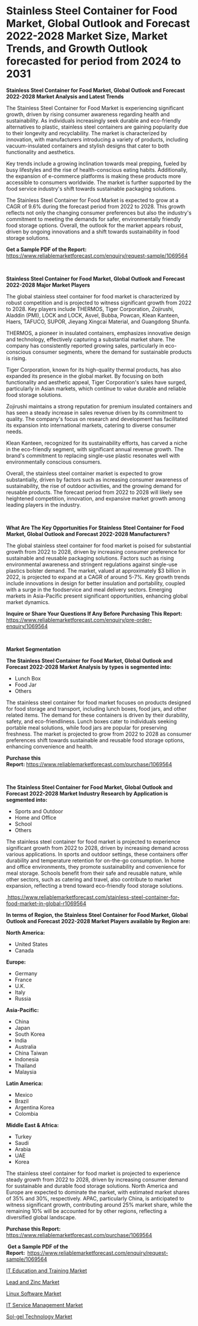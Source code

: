 <p><h1>Stainless Steel Container for Food Market, Global Outlook and Forecast 2022-2028 Market Size, Market Trends, and Growth Outlook forecasted for period from 2024 to 2031</h1></p><p><strong>Stainless Steel Container for Food Market, Global Outlook and Forecast 2022-2028 Market Analysis and Latest Trends</strong></p>
<p><p>The Stainless Steel Container for Food Market is experiencing significant growth, driven by rising consumer awareness regarding health and sustainability. As individuals increasingly seek durable and eco-friendly alternatives to plastic, stainless steel containers are gaining popularity due to their longevity and recyclability. The market is characterized by innovation, with manufacturers introducing a variety of products, including vacuum-insulated containers and stylish designs that cater to both functionality and aesthetics.</p><p>Key trends include a growing inclination towards meal prepping, fueled by busy lifestyles and the rise of health-conscious eating habits. Additionally, the expansion of e-commerce platforms is making these products more accessible to consumers worldwide. The market is further supported by the food service industry's shift towards sustainable packaging solutions.</p><p>The Stainless Steel Container for Food Market is expected to grow at a CAGR of 9.6% during the forecast period from 2022 to 2028. This growth reflects not only the changing consumer preferences but also the industry's commitment to meeting the demands for safer, environmentally friendly food storage options. Overall, the outlook for the market appears robust, driven by ongoing innovations and a shift towards sustainability in food storage solutions.</p></p>
<p><strong>Get a Sample PDF of the Report:&nbsp;</strong> <a href="https://www.reliablemarketforecast.com/enquiry/request-sample/1069564">https://www.reliablemarketforecast.com/enquiry/request-sample/1069564</a></p>
<p>&nbsp;</p>
<p><strong>Stainless Steel Container for Food Market, Global Outlook and Forecast 2022-2028 Major Market Players</strong></p>
<p><p>The global stainless steel container for food market is characterized by robust competition and is projected to witness significant growth from 2022 to 2028. Key players include THERMOS, Tiger Corporation, Zojirushi, Aladdin (PMI), LOCK and LOCK, Asvel, Bubba, Powcan, Klean Kanteen, Haers, TAFUCO, SUPOR, Jieyang Xingcai Material, and Guangdong Shunfa.</p><p>THERMOS, a pioneer in insulated containers, emphasizes innovative design and technology, effectively capturing a substantial market share. The company has consistently reported growing sales, particularly in eco-conscious consumer segments, where the demand for sustainable products is rising.</p><p>Tiger Corporation, known for its high-quality thermal products, has also expanded its presence in the global market. By focusing on both functionality and aesthetic appeal, Tiger Corporation's sales have surged, particularly in Asian markets, which continue to value durable and reliable food storage solutions.</p><p>Zojirushi maintains a strong reputation for premium insulated containers and has seen a steady increase in sales revenue driven by its commitment to quality. The company's focus on research and development has facilitated its expansion into international markets, catering to diverse consumer needs.</p><p>Klean Kanteen, recognized for its sustainability efforts, has carved a niche in the eco-friendly segment, with significant annual revenue growth. The brand's commitment to replacing single-use plastic resonates well with environmentally conscious consumers.</p><p>Overall, the stainless steel container market is expected to grow substantially, driven by factors such as increasing consumer awareness of sustainability, the rise of outdoor activities, and the growing demand for reusable products. The forecast period from 2022 to 2028 will likely see heightened competition, innovation, and expansive market growth among leading players in the industry.</p></p>
<p>&nbsp;</p>
<p><strong>What Are The Key Opportunities For Stainless Steel Container for Food Market, Global Outlook and Forecast 2022-2028 Manufacturers?</strong></p>
<p><p>The global stainless steel container for food market is poised for substantial growth from 2022 to 2028, driven by increasing consumer preference for sustainable and reusable packaging solutions. Factors such as rising environmental awareness and stringent regulations against single-use plastics bolster demand. The market, valued at approximately $3 billion in 2022, is projected to expand at a CAGR of around 5-7%. Key growth trends include innovations in design for better insulation and portability, coupled with a surge in the foodservice and meal delivery sectors. Emerging markets in Asia-Pacific present significant opportunities, enhancing global market dynamics.</p></p>
<p><strong>Inquire or Share Your Questions If Any Before Purchasing This Report:</strong> <a href="https://www.reliablemarketforecast.com/enquiry/pre-order-enquiry/1069564">https://www.reliablemarketforecast.com/enquiry/pre-order-enquiry/1069564</a></p>
<p>&nbsp;</p>
<p><strong>Market Segmentation</strong></p>
<p><strong>The Stainless Steel Container for Food Market, Global Outlook and Forecast 2022-2028 Market Analysis by types is segmented into:</strong></p>
<p><ul><li>Lunch Box</li><li>Food Jar</li><li>Others</li></ul></p>
<p><p>The stainless steel container for food market focuses on products designed for food storage and transport, including lunch boxes, food jars, and other related items. The demand for these containers is driven by their durability, safety, and eco-friendliness. Lunch boxes cater to individuals seeking portable meal solutions, while food jars are popular for preserving freshness. The market is projected to grow from 2022 to 2028 as consumer preferences shift towards sustainable and reusable food storage options, enhancing convenience and health.</p></p>
<p><strong>Purchase this Report:&nbsp;</strong><a href="https://www.reliablemarketforecast.com/purchase/1069564">https://www.reliablemarketforecast.com/purchase/1069564</a></p>
<p>&nbsp;</p>
<p><strong>The Stainless Steel Container for Food Market, Global Outlook and Forecast 2022-2028 Market Industry Research by Application is segmented into:</strong></p>
<p><ul><li>Sports and Outdoor</li><li>Home and Office</li><li>School</li><li>Others</li></ul></p>
<p><p>The stainless steel container for food market is projected to experience significant growth from 2022 to 2028, driven by increasing demand across various applications. In sports and outdoor settings, these containers offer durability and temperature retention for on-the-go consumption. In home and office environments, they promote sustainability and convenience for meal storage. Schools benefit from their safe and reusable nature, while other sectors, such as catering and travel, also contribute to market expansion, reflecting a trend toward eco-friendly food storage solutions.</p></p>
<p><a href="https://www.reliablemarketforecast.com/stainless-steel-container-for-food-market-in-global-r1069564">&nbsp;https://www.reliablemarketforecast.com/stainless-steel-container-for-food-market-in-global-r1069564</a></p>
<p><strong>In terms of Region, the Stainless Steel Container for Food Market, Global Outlook and Forecast 2022-2028 Market Players available by Region are:</strong></p>
<p>
    <p> <strong> North America: </strong>
        <ul>
            <li>United States</li>
            <li>Canada</li>
        </ul>
        </p> 
    <p> <strong> Europe: </strong>
        <ul>
            <li>Germany</li>
            <li>France</li>
            <li>U.K.</li>
            <li>Italy</li>
            <li>Russia</li>
        </ul>
        </p> 
    <p> <strong> Asia-Pacific: </strong>
        <ul>
            <li>China</li>
            <li>Japan</li>
            <li>South Korea</li>
            <li>India</li>
            <li>Australia</li>
            <li>China Taiwan</li>
            <li>Indonesia</li>
            <li>Thailand</li>
            <li>Malaysia</li>
        </ul>
        </p> 
    <p> <strong> Latin America: </strong>
        <ul>
            <li>Mexico</li>
            <li>Brazil</li>
            <li>Argentina Korea</li>
            <li>Colombia</li>
        </ul>
        </p> 
    <p> <strong> Middle East & Africa: </strong>
        <ul>
            <li>Turkey</li>
            <li>Saudi</li>
            <li>Arabia</li>
            <li>UAE</li>
            <li>Korea</li>
        </ul>
    </p>
    </p>
<p><p>The stainless steel container for food market is projected to experience steady growth from 2022 to 2028, driven by increasing consumer demand for sustainable and durable food storage solutions. North America and Europe are expected to dominate the market, with estimated market shares of 35% and 30%, respectively. APAC, particularly China, is anticipated to witness significant growth, contributing around 25% market share, while the remaining 10% will be accounted for by other regions, reflecting a diversified global landscape.</p></p>
<p><strong>Purchase this Report: </strong><a href="https://www.reliablemarketforecast.com/purchase/1069564">https://www.reliablemarketforecast.com/purchase/1069564</a></p>
<p>&nbsp;<strong>Get a Sample PDF of the Report:&nbsp;&nbsp;</strong><a href="https://www.reliablemarketforecast.com/enquiry/request-sample/1069564">https://www.reliablemarketforecast.com/enquiry/request-sample/1069564</a></p>
<p><strong></strong></p>
<p><p><a href="https://www.linkedin.com/pulse/global-education-training-industry-research-report-competitive-ybjwe?trackingId=lhBWWv2LSzGXt3MliuKHrQ%3D%3D">IT Education and Training Market</a></p><p><a href="https://www.linkedin.com/pulse/lead-zinc-market-essentials-key-players-demand-drivers-roi-hutqe?trackingId=SQK2%2FSaNSMihf94cdEoSCQ%3D%3D">Lead and Zinc Market</a></p><p><a href="https://www.linkedin.com/pulse/linux-software-market-size-growing-cagr-77-report-covers-ilxye?trackingId=qHzRXql1RQakzCB1wwUiUQ%3D%3D">Linux Software Market</a></p><p><a href="https://www.linkedin.com/pulse/service-management-market-size-growing-cagr-111-report-covers-jun1e?trackingId=rDhEhwkuQOe1vJWcMiFvkw%3D%3D">IT Service Management Market</a></p><p><a href="https://medium.com/@amandawbrown02/sol-gel-technology-market-trends-a-detailed-study-of-its-market-segmentation-and-analyzing-the-9b2f3e6cc808">Sol-gel Technology Market</a></p></p>